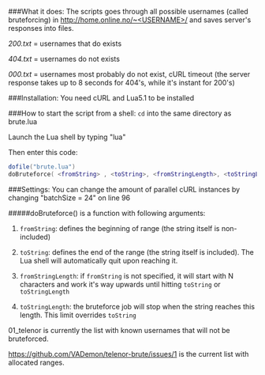 ###What it does:
The scripts goes through all possible usernames (called bruteforcing) in http://home.online.no/~<USERNAME>/ and saves server's responses into files.

_200.txt_ = usernames that do exists

_404.txt_ = usernames do not exists

_000.txt_ = usernames most probably do not exist, cURL timeout (the server response takes up to 8 seconds for 404's, while it's instant for 200's)


###Installation:
You need cURL and Lua5.1 to be installed

###How to start the script from a shell:
```cd``` into the same directory as brute.lua

Launch the Lua shell by typing "lua"

Then enter this code:
```lua
dofile("brute.lua")
doBruteforce( <fromString> , <toString>, <fromStringLength>, <toStringLength>)
```

###Settings:
You can change the amount of parallel cURL instances by changing "batchSize = 24" on line 96

#####doBruteforce() is a function with following arguments:
1) ```fromString```: defines the beginning of range (the string itself is non-included)

2) ```toString```: defines the end of the range (the string itself is included). The Lua shell will automatically quit upon reaching it.

3) ```fromStringLength```: if ```fromString``` is not specified, it will start with N characters and work it's way upwards until hitting ```toString``` or ```toStringLength```

4) ```toStringLength```: the bruteforce job will stop when the string reaches this length. This limit overrides ```toString```



01_telenor is currently the list with known usernames that will not be bruteforced.

https://github.com/VADemon/telenor-brute/issues/1 is the current list with allocated ranges.